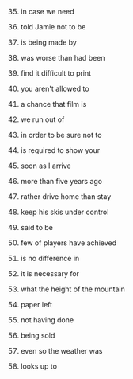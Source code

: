 35. in case we need
36. told Jamie not to be
37. is being made by
38. was worse than had been
39. find it difficult to print
40. you aren't allowed to
41. a chance that film is
42. we run out of

35. in order to be sure not to
36. is required to show your
37. soon as I arrive
38. more than five years ago
39. rather drive home than stay
40. keep his skis under control
41. said to be
42. few of players have achieved

35. is no difference in
36. it is necessary for    
37. what the height of the mountain
38. paper left
39. not having done
40. being sold
41. even so the weather was
42. looks up to
